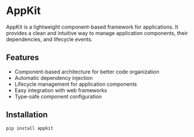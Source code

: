 # AppKit

AppKit is a lightweight component-based framework for applications. It provides a clean and intuitive way to manage application components, their dependencies, and lifecycle events.

## Features

- Component-based architecture for better code organization
- Automatic dependency injection
- Lifecycle management for application components
- Easy integration with web frameworks
- Type-safe component configuration

## Installation

```bash
pip install appkit
```
